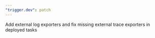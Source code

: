```yaml
---
"trigger.dev": patch
---
```


Add external log exporters and fix missing external trace exporters in deployed tasks
